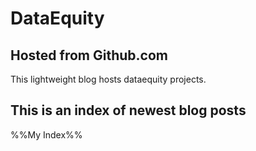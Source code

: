 # DataEquity

## Hosted from Github.com

This lightweight blog hosts dataequity projects.

## This is an index of newest blog posts

%%My Index%%